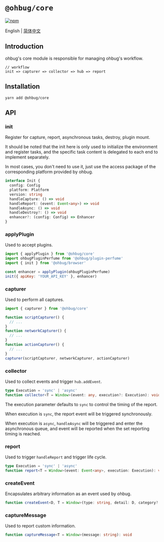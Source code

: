 # `@ohbug/core`

[![npm](https://img.shields.io/npm/v/@ohbug/core.svg?style=flat-square)](https://www.npmjs.com/package/@ohbug/core)

English | [简体中文](./README-zh_CN.md)

## Introduction

ohbug's core module is responsible for managing ohbug's workflow.
```
// workflow
init => capturer => collector => hub => report
```

## Installation

```
yarn add @ohbug/core
```

## API

### init

Register for capture, report, asynchronous tasks, destroy, plugin mount.

It should be noted that the init here is only used to initialize the environment and register tasks, and the specific task content is delegated to each end to implement separately.

In most cases, you don't need to use it, just use the access package of the corresponding platform provided by ohbug.

```typescript
interface Init {
  config: Config  
  platform: Platform
  version: string
  handleCapture: () => void
  handleReport: (event: Event<any>) => void
  handleAsync: () => void
  handleDestroy?: () => void
  enhancer?: (config: Config) => Enhancer
}
```

### applyPlugin

Used to accept plugins.

```javascript
import { applyPlugin } from '@ohbug/core'
import ohbugPluginPerfume from '@ohbug/plugin-perfume'
import { init } from '@ohbug/browser'

const enhancer = applyPlugin(ohbugPluginPerfume)
init({ apiKey: 'YOUR_API_KEY' }, enhancer)
```

### capturer

Used to perform all captures.

```javascript
import { capturer } from '@ohbug/core'

function scriptCapturer() {
  // ...
}
function networkCapturer() {
  // ...
}
function actionCapturer() {
  // ...
}
capturer(scriptCapturer, networkCapturer, actionCapturer)
```

### collector

Used to collect events and trigger `hub.addEvent`.

```typescript
type Execution = 'sync' | 'async'
function collector<T = Window>(event: any, execution?: Execution): void
```

The execution parameter defaults to `sync` to control the timing of the report.

When execution is `sync`, the report event will be triggered synchronously.

When execution is `async`, `handleAsync` will be triggered and enter the asynchronous queue, and event will be reported when the set reporting timing is reached.

### report

Used to trigger `handleReport` and trigger life cycle.

```typescript
type Execution = 'sync' | 'async'
function report<T = Window>(event: Event<any>, execution: Execution): void
```

### createEvent

Encapsulates arbitrary information as an event used by ohbug.

```typescript
function createEvent<D, T = Window>(type: string, detail: D, category?: "error" | "message" | "feedback" | "other"): Event<D>
```

### captureMessage

Used to report custom information.

```typescript
function captureMessage<T = Window>(message: string): void
```
